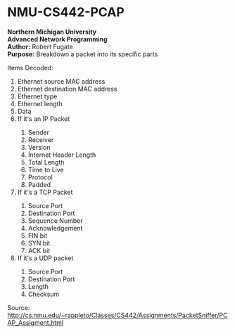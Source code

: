NMU-CS442-PCAP
==============
<b>Northern Michigan University <br />
Advanced Network Programming<br />
Author:</b> Robert Fugate<br />
<b>Purpose:</b> Breakdown a packet into its specific parts

Items Decoded:
<ol>
<li>Ethernet source MAC address</li>
<li>Ethernet destination MAC address</li>
<li>Ethernet type</li>
<li>Ethernet length</li>
<li>Data</li>
<li>If it's an IP Packet</li>
	<ol>
	<li>Sender</li>
	<li>Receiver</li>
	<li>Version</li>
	<li>Internet Header Length</li>
	<li>Total Length</li>
	<li>Time to Live</li>
	<li>Protocol</li>
	<li>Padded</li>
	</ol>
<li>If it's a TCP Packet</li>
	<ol>
	<li>Source Port</li>
	<li>Destination Port</li>
	<li>Sequence Number</li>
	<li>Acknowledgement</li>
	<li>FIN bit</li>
	<li>SYN bit</li>
	<li>ACK bit</li>
	</ol>
<li>If it's a UDP packet</li>
	<ol>
	<li>Source Port</li>
	<li>Destination Port</li>
	<li>Length</li>
	<li>Checksum</li>
	</ol>
</ol>

Source: http://cs.nmu.edu/~rappleto/Classes/CS442/Assignments/PacketSniffer/PCAP_Assigment.html
